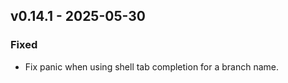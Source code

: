 ## <a name="v0.14.1">v0.14.1</a> - 2025-05-30
### Fixed
- Fix panic when using shell tab completion for a branch name.
